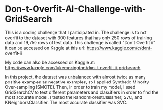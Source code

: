 # Don-t-Overfit-AI-Challenge-with-GridSearch
This is a coding challenge that I participated in. The challenge is to not overfit to the dataset with 300 features that has only 250 rows of training data and 19,750 rows of test data. This challenge is called "Don't Overfit ii" it can be accessed on Kaggle at this url: https://www.kaggle.com/c/dont-overfit-ii

My code can also be accessed on Kaggle at: https://www.kaggle.com/lukemonington/don-t-overfit-ii-gridsearch

In this project, the dataset was unbalanced with almost twice as many positive examples as negative examples, so I applied Synthetic Minority Over-sampling (SMOTE). Then, in order to train my model, I used GridSearchCV to test different parameters and classifiers in order to find the most accurate model. I tested the RandomForestClassifier, SVC, and KNeighborsClassifier. The most accurate classifier was SVC.
